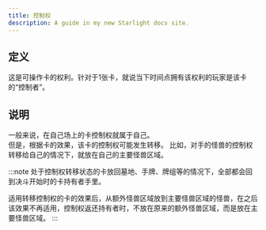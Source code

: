 ```yaml
---
title: 控制权
description: A guide in my new Starlight docs site.
---
```


## 定义

这是可操作卡的权利。针对于1张卡，就说当下时间点拥有该权利的玩家是该卡的“控制者”。

## 说明

一般来说，在自己场上的卡控制权就属于自己。  
但是，根据卡的效果，该卡的控制权可能发生转移。
比如，对手的怪兽的控制权转移给自己的情况下，就放在自己的主要怪兽区域。

:::note
处于控制权转移状态的卡放回墓地、手牌、牌组等的情况下，全部都会回到决斗开始时的卡持有者手里。

适用转移控制权的卡的效果后，从额外怪兽区域放到主要怪兽区域的怪兽，在之后该效果不再适用，控制权返还持有者时，不放在原来的额外怪兽区域，而是放在主要怪兽区域。
:::
